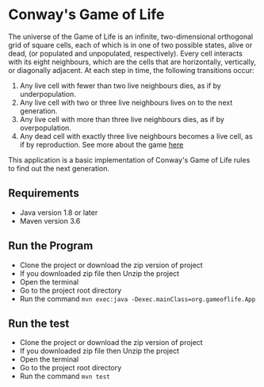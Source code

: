 
# Conway's Game of Life
The universe of the Game of Life is an infinite, two-dimensional orthogonal grid of square cells, each of which is in one of two possible states, alive or dead, (or populated and unpopulated, respectively). Every cell interacts with its eight neighbours, which are the cells that are horizontally, vertically, or diagonally adjacent. At each step in time, the following transitions occur:
1. Any live cell with fewer than two live neighbours dies, as if by underpopulation.
2. Any live cell with two or three live neighbours lives on to the next generation.
3. Any live cell with more than three live neighbours dies, as if by overpopulation.
4. Any dead cell with exactly three live neighbours becomes a live cell, as if by reproduction.
See more about the game [here](https://en.wikipedia.org/wiki/Conway%27s_Game_of_Life#Examples_of_patterns)

This application is a basic implementation of Conway's Game of Life rules to find out the next generation. 

## Requirements 
* Java version 1.8 or later
* Maven version 3.6

## Run the Program

* Clone the project or download the zip version of project
* If you downloaded zip file then Unzip the project 
* Open the terminal
* Go to the project root directory
* Run the command 
  `mvn exec:java -Dexec.mainClass=org.gameoflife.App`

## Run the test 
* Clone the project or download the zip version of project
* If you downloaded zip file then Unzip the project 
* Open the terminal
* Go to the project root directory
* Run the command 
`mvn test`
